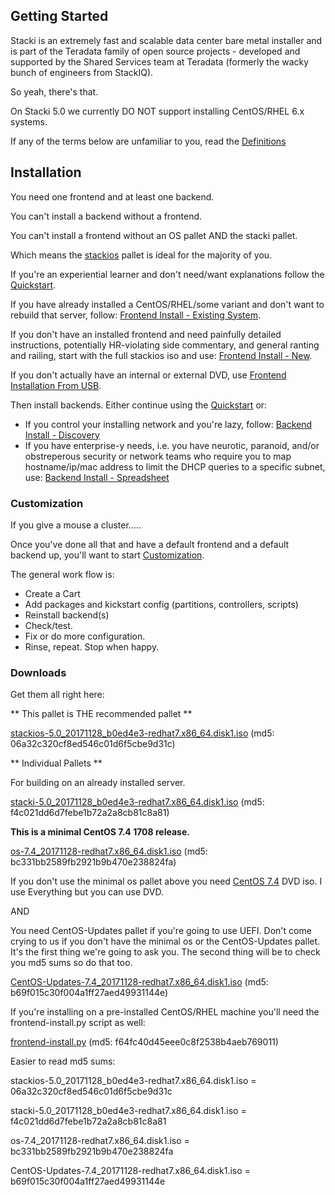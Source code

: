 ## Getting Started

Stacki is an extremely fast and scalable data center bare metal installer and is part of the Teradata family of open source projects - developed and supported by the Shared Services team at Teradata (formerly the wacky bunch of engineers from StackIQ).

So yeah, there's that.

On Stacki 5.0 we currently DO NOT support installing CentOS/RHEL 6.x systems.

If any of the terms below are unfamiliar to you, read the [Definitions](Definitions)

## Installation

You need one frontend and at least one backend.

You can't install a backend without a frontend.

You can't install a frontend without an OS pallet AND the stacki pallet.

Which means the [stackios](http://teradata-stacki.s3.amazonaws.com/release/stacki/5.x/stackios-5.0_20171128_b0ed4e3-redhat7.x86_64.disk1.iso)
pallet is ideal for the majority of you.

If you're an experiential learner and don't need/want explanations follow the [Quickstart](Quickstart).

If you have already installed a CentOS/RHEL/some variant and don't want to rebuild that server, follow: [Frontend Install - Existing System](Frontend-Install-Existing).

If you don't have an installed frontend and need painfully detailed instructions, potentially HR-violating side commentary, and general ranting and railing, start with the full stackios iso and use: [Frontend Install - New](Frontend-Install-New).

If you don't actually have an internal or external DVD, use  [Frontend Installation From USB](Frontend-Installation-From-USB).

Then install backends. Either continue using the [Quickstart](Quickstart) or:

* If you control your installing network and you're lazy, follow: [Backend Install - Discovery](Backend-Install-Discovery)
* If you have enterprise-y needs, i.e. you have neurotic, paranoid, and/or obstreperous security or network teams who require you to map hostname/ip/mac address to limit the DHCP queries to a specific subnet, use: [Backend Install -  Spreadsheet](Backend-Install-Spreadsheet)

### Customization

If you give a mouse a cluster.....

Once you've done all that and have a default frontend and a default backend up, you'll want to start [Customization](Customization).

The general work flow is:

* Create a Cart
* Add packages and kickstart config (partitions, controllers, scripts)
* Reinstall backend(s)
* Check/test.
* Fix or do more configuration.
* Rinse, repeat. Stop when happy.

### Downloads
Get them all right here:

** This pallet is THE recommended pallet **

[stackios-5.0_20171128_b0ed4e3-redhat7.x86_64.disk1.iso](http://teradata-stacki.s3.amazonaws.com/release/stacki/5.x/stackios-5.0_20171128_b0ed4e3-redhat7.x86_64.disk1.iso) (md5: 06a32c320cf8ed546c01d6f5cbe9d31c)

** Individual Pallets **

For building on an already installed server.

[stacki-5.0_20171128_b0ed4e3-redhat7.x86_64.disk1.iso](http://teradata-stacki.s3.amazonaws.com/release/stacki/5.x/stacki-5.0_20171128_b0ed4e3-redhat7.x86_64.disk1.iso) (md5: f4c021dd6d7febe1b72a2a8cb81c8a81)

**This is a minimal CentOS 7.4 1708 release.**

[os-7.4_20171128-redhat7.x86_64.disk1.iso](http://teradata-stacki.s3.amazonaws.com/release/stacki/5.x/os-7.4_20171128-redhat7.x86_64.disk1.iso) (md5: bc331bb2589fb2921b9b470e238824fa)

If you don't use the minimal os pallet above you need [CentOS 7.4](https://www.centos.org/download/mirrors/) DVD iso. I use Everything but you can use DVD.

AND

You need CentOS-Updates pallet if you're going to use UEFI. Don't come crying to us if you don't have the minimal os or the CentOS-Updates pallet. It's the first thing we're going to ask you. The second thing will be to check you md5 sums so do that too.

[CentOS-Updates-7.4_20171128-redhat7.x86_64.disk1.iso](http://teradata-stacki.s3.amazonaws.com/release/stacki/5.x/CentOS-Updates-7.4_20171128-redhat7.x86_64.disk1.iso) (md5: b69f015c30f004a1ff27aed49931144e)

If you're installing on a pre-installed CentOS/RHEL machine you'll need the frontend-install.py script as well:

[frontend-install.py](http://teradata-stacki.s3.amazonaws.com/release/stacki/5.x/frontend-install.py) (md5: f64fc40d45eee0c8f2538b4aeb769011)

Easier to read md5 sums:

stackios-5.0_20171128_b0ed4e3-redhat7.x86_64.disk1.iso = 06a32c320cf8ed546c01d6f5cbe9d31c

stacki-5.0_20171128_b0ed4e3-redhat7.x86_64.disk1.iso = f4c021dd6d7febe1b72a2a8cb81c8a81

os-7.4_20171128-redhat7.x86_64.disk1.iso = bc331bb2589fb2921b9b470e238824fa

CentOS-Updates-7.4_20171128-redhat7.x86_64.disk1.iso = b69f015c30f004a1ff27aed49931144e
